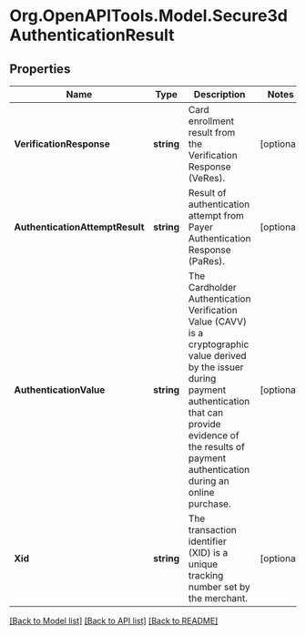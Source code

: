 # Org.OpenAPITools.Model.Secure3dAuthenticationResult
## Properties

Name | Type | Description | Notes
------------ | ------------- | ------------- | -------------
**VerificationResponse** | **string** | Card enrollment result from the Verification Response (VeRes). | [optional] 
**AuthenticationAttemptResult** | **string** | Result of authentication attempt from Payer Authentication Response (PaRes). | [optional] 
**AuthenticationValue** | **string** | The Cardholder Authentication Verification Value (CAVV) is a cryptographic value derived by the issuer during payment authentication that can provide evidence of the results of payment authentication during an online purchase. | [optional] 
**Xid** | **string** | The transaction identifier (XID) is a unique tracking number set by the merchant. | [optional] 

[[Back to Model list]](../README.md#documentation-for-models) [[Back to API list]](../README.md#documentation-for-api-endpoints) [[Back to README]](../README.md)

